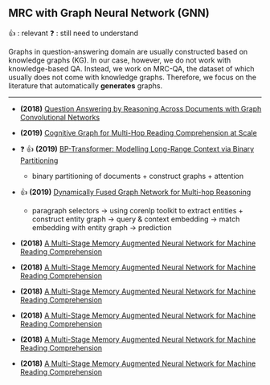 ## MRC with Graph Neural Network (GNN)

:+1: : relevant :question: : still need to understand

Graphs in question-answering domain are usually constructed based on knowledge graphs (KG). In our case, however, we do not work with knowledge-based QA. Instead, we work on MRC-QA, the dataset of which usually does not come with knowledge graphs. Therefore, we focus on the literature that automatically **generates** graphs.

---
- **(2018)** [Question Answering by Reasoning Across Documents with Graph Convolutional Networks](https://arxiv.org/abs/1808.09920) 
- **(2019)** [Cognitive Graph for Multi-Hop Reading Comprehension at Scale](https://arxiv.org/abs/1905.05460)
- :question: :+1: **(2019)** [BP-Transformer: Modelling Long-Range Context via Binary Partitioning](https://arxiv.org/abs/1911.04070)
  - binary partitioning of documents + construct graphs + attention 
- :+1: **(2019)** [Dynamically Fused Graph Network for Multi-hop Reasoning](https://aclanthology.org/P19-1617/)
  - paragraph selectors -> using corenlp toolkit to extract entities + construct entity graph -> query & context embedding -> match embedding with entity graph -> prediction




- **(2018)** [A Multi-Stage Memory Augmented Neural Network for Machine Reading Comprehension](https://aclanthology.org/W18-2603/) 
- **(2018)** [A Multi-Stage Memory Augmented Neural Network for Machine Reading Comprehension](https://aclanthology.org/W18-2603/) 
- **(2018)** [A Multi-Stage Memory Augmented Neural Network for Machine Reading Comprehension](https://aclanthology.org/W18-2603/) 
- **(2018)** [A Multi-Stage Memory Augmented Neural Network for Machine Reading Comprehension](https://aclanthology.org/W18-2603/) 
- **(2018)** [A Multi-Stage Memory Augmented Neural Network for Machine Reading Comprehension](https://aclanthology.org/W18-2603/) 
- **(2018)** [A Multi-Stage Memory Augmented Neural Network for Machine Reading Comprehension](https://aclanthology.org/W18-2603/) 
